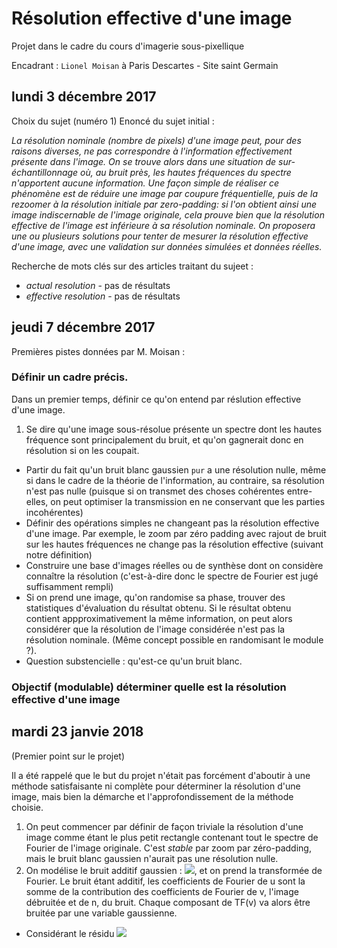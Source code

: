 # Résolution effective d'une image
  
  
Projet dans le cadre du cours d'imagerie sous-pixellique
  
Encadrant : `Lionel Moisan` à Paris Descartes - Site saint Germain
  
## lundi 3 décembre 2017
  
  
Choix du sujet (numéro 1)
Enoncé du sujet initial :
  
_La résolution nominale (nombre de pixels) d'une image peut, pour des raisons diverses, ne pas correspondre à l'information effectivement présente dans l'image. On se trouve alors dans une situation de sur-échantillonnage où, au bruit près, les hautes fréquences du spectre n'apportent aucune information. Une façon simple de réaliser ce phénomène est de réduire une image par coupure fréquentielle, puis de la rezoomer à la résolution initiale par zero-padding: si l'on obtient ainsi une image indiscernable de l'image originale, cela prouve bien que la résolution effective de l'image est inférieure à sa résolution nominale. On proposera une ou plusieurs solutions pour tenter de mesurer la résolution effective d'une image, avec une validation sur données simulées et données réelles._
  
Recherche de mots clés sur des articles traitant du sujeet :
+ _actual resolution_ - pas de résultats
+ _effective resolution_ - pas de résultats
  
## jeudi 7 décembre 2017
  
  
Premières pistes données par M. Moisan :
### Définir un cadre précis.
  
Dans un premier temps, définir ce qu'on entend par réslution effective d'une image.
1. Se dire qu'une image sous-résolue présente un spectre dont les hautes fréquence sont principalement du bruit, et qu'on gagnerait donc en résolution si on les coupait.
+ Partir du fait qu'un bruit blanc gaussien `pur` a une résolution nulle, même si dans le cadre de la théorie de l'information, au contraire, sa résolution n'est pas nulle (puisque si on transmet des choses cohérentes entre-elles, on peut optimiser la transmission en ne conservant que les parties incohérentes)
+ Définir des opérations simples ne changeant pas la résolution effective d'une image. Par exemple, le zoom par zéro padding avec rajout de bruit sur les hautes fréquences ne change pas la résolution effective (suivant notre définition)
+ Construire une base d'images réelles ou de synthèse dont on considère connaître la résolution (c'est-à-dire donc le spectre de Fourier est jugé suffisamment rempli)
+ Si on prend une image, qu'on randomise sa phase, trouver des statistiques d'évaluation du résultat obtenu. Si le résultat obtenu contient appproximativement la même information, on peut alors considérer que la résolution de l'image considérée n'est pas la résolution nominale. (Même concept possible en randomisant le module ?).
+ Question substencielle : qu'est-ce qu'un bruit blanc.
  
  
### Objectif (modulable) déterminer quelle est la résolution effective d'une image
  
  
## mardi 23 janvie 2018
  
(Premier point sur le projet)
  
Il a été rappelé que le but du projet n'était pas forcément d'aboutir à une méthode satisfaisante ni complète pour déterminer la résolution d'une image, mais bien la démarche et l'approfondissement de la méthode choisie.
  
1. On peut commencer par définir de façon triviale la résolution d'une image comme étant le plus petit rectangle contenant tout le spectre de Fourier de l'image originale. C'est _stable_ par zoom par zéro-padding, mais le bruit blanc gaussien n'aurait pas une résolution nulle.
2. On modélise le bruit additif gaussien : <img src="https://latex.codecogs.com/gif.latex?u%20=%20&#x5C;tilda{u}%20+%20n"/>, et on prend la transformée de Fourier. Le bruit étant additif, les coefficients de Fourier de u sont la somme de la contribution des coefficients de Fourier de v, l'image débruitée et de n, du bruit. Chaque composant de TF(v) va alors être bruitée par une variable gaussienne.
  + Considérant le résidu <img src="https://latex.codecogs.com/gif.latex?&#x5C;int_{Omega_tilda%20&#x5C;%20Omega}"/>
  